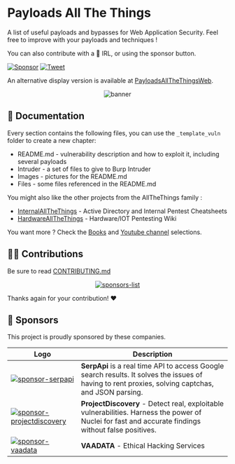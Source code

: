 # Payloads All The Things

A list of useful payloads and bypasses for Web Application Security.
Feel free to improve with your payloads and techniques !

You can also contribute with a :beers: IRL, or using the sponsor button.

[![Sponsor](https://img.shields.io/static/v1?label=Sponsor&message=%E2%9D%A4&logo=GitHub&link=https://github.com/sponsors/swisskyrepo)](https://github.com/sponsors/swisskyrepo)
[![Tweet](https://img.shields.io/twitter/url/http/shields.io.svg?style=social)](https://twitter.com/intent/tweet?text=Payloads%20All%20The%20Things,%20a%20list%20of%20useful%20payloads%20and%20bypasses%20for%20Web%20Application%20Security%20-%20by%20@pentest_swissky&url=https://github.com/swisskyrepo/PayloadsAllTheThings/)

An alternative display version is available at [PayloadsAllTheThingsWeb](https://swisskyrepo.github.io/PayloadsAllTheThings/).

<p align="center">
  <img src="https://raw.githubusercontent.com/swisskyrepo/PayloadsAllTheThings/master/.github/banner.png" alt="banner">
</p>

## :book: Documentation

Every section contains the following files, you can use the `_template_vuln` folder to create a new chapter:

- README.md - vulnerability description and how to exploit it, including several payloads
- Intruder - a set of files to give to Burp Intruder
- Images - pictures for the README.md
- Files - some files referenced in the README.md

You might also like the other projects from the AllTheThings family :

- [InternalAllTheThings](https://swisskyrepo.github.io/InternalAllTheThings/) - Active Directory and Internal Pentest Cheatsheets
- [HardwareAllTheThings](https://swisskyrepo.github.io/HardwareAllTheThings/) - Hardware/IOT Pentesting Wiki

You want more ? Check the [Books](https://github.com/swisskyrepo/PayloadsAllTheThings/blob/master/_LEARNING_AND_SOCIALS/BOOKS.md) and [Youtube channel](https://github.com/swisskyrepo/PayloadsAllTheThings/blob/master/_LEARNING_AND_SOCIALS/YOUTUBE.md) selections.

## :technologist: Contributions

Be sure to read [CONTRIBUTING.md](https://github.com/swisskyrepo/PayloadsAllTheThings/blob/master/CONTRIBUTING.md)

<p align="center">
<a href="https://github.com/swisskyrepo/PayloadsAllTheThings/graphs/contributors">
  <img src="https://contrib.rocks/image?repo=swisskyrepo/PayloadsAllTheThings&max=36" alt="sponsors-list" >
</a>
</p>

Thanks again for your contribution! :heart:

## :beers: Sponsors

This project is proudly sponsored by these companies.

| Logo | Description |
| --- | --- |
| [<img src="https://avatars.githubusercontent.com/u/34724717?s=40&v=4" alt="sponsor-serpapi">](https://serpapi.com) | **SerpApi** is a real time API to access Google search results. It solves the issues of having to rent proxies, solving captchas, and JSON parsing. |
| [<img src="https://avatars.githubusercontent.com/u/50994705?s=40&v=4" alt="sponsor-projectdiscovery">](https://projectdiscovery.io/) | **ProjectDiscovery** - Detect real, exploitable vulnerabilities. Harness the power of Nuclei for fast and accurate findings without false positives. |
| [<img src="https://avatars.githubusercontent.com/u/48131541?s=40&v=4" alt="sponsor-vaadata">](https://www.vaadata.com/) | **VAADATA** - Ethical Hacking Services |
